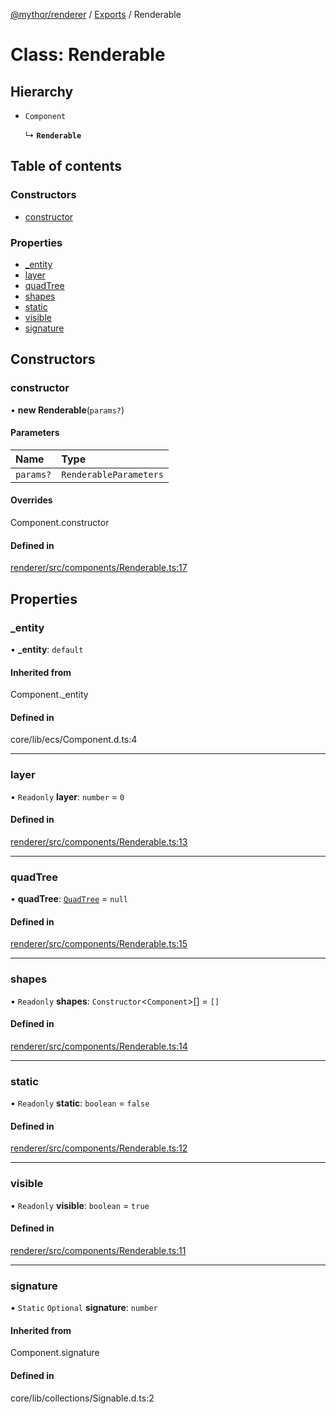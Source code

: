 [@mythor/renderer](../README.md) / [Exports](../modules.md) / Renderable

# Class: Renderable

## Hierarchy

- `Component`

  ↳ **`Renderable`**

## Table of contents

### Constructors

- [constructor](Renderable.md#constructor)

### Properties

- [\_entity](Renderable.md#_entity)
- [layer](Renderable.md#layer)
- [quadTree](Renderable.md#quadtree)
- [shapes](Renderable.md#shapes)
- [static](Renderable.md#static)
- [visible](Renderable.md#visible)
- [signature](Renderable.md#signature)

## Constructors

### constructor

• **new Renderable**(`params?`)

#### Parameters

| Name | Type |
| :------ | :------ |
| `params?` | `RenderableParameters` |

#### Overrides

Component.constructor

#### Defined in

[renderer/src/components/Renderable.ts:17](https://github.com/desaintvincent/mythor/blob/4a55505/packages/renderer/src/components/Renderable.ts#L17)

## Properties

### \_entity

• **\_entity**: `default`

#### Inherited from

Component.\_entity

#### Defined in

core/lib/ecs/Component.d.ts:4

___

### layer

• `Readonly` **layer**: `number` = `0`

#### Defined in

[renderer/src/components/Renderable.ts:13](https://github.com/desaintvincent/mythor/blob/4a55505/packages/renderer/src/components/Renderable.ts#L13)

___

### quadTree

• **quadTree**: [`QuadTree`](QuadTree.md) = `null`

#### Defined in

[renderer/src/components/Renderable.ts:15](https://github.com/desaintvincent/mythor/blob/4a55505/packages/renderer/src/components/Renderable.ts#L15)

___

### shapes

• `Readonly` **shapes**: `Constructor`<`Component`\>[] = `[]`

#### Defined in

[renderer/src/components/Renderable.ts:14](https://github.com/desaintvincent/mythor/blob/4a55505/packages/renderer/src/components/Renderable.ts#L14)

___

### static

• `Readonly` **static**: `boolean` = `false`

#### Defined in

[renderer/src/components/Renderable.ts:12](https://github.com/desaintvincent/mythor/blob/4a55505/packages/renderer/src/components/Renderable.ts#L12)

___

### visible

• `Readonly` **visible**: `boolean` = `true`

#### Defined in

[renderer/src/components/Renderable.ts:11](https://github.com/desaintvincent/mythor/blob/4a55505/packages/renderer/src/components/Renderable.ts#L11)

___

### signature

▪ `Static` `Optional` **signature**: `number`

#### Inherited from

Component.signature

#### Defined in

core/lib/collections/Signable.d.ts:2
